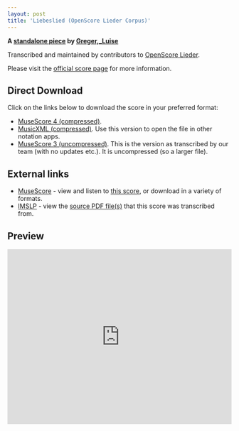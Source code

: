 ```yaml
---
layout: post
title: 'Liebeslied (OpenScore Lieder Corpus)'
---
```


__A [standalone piece](https://fourscoreandmore.org/openscore/lieder/Greger,_Luise/_/) by [Greger,_Luise](https://fourscoreandmore.org/openscore/lieder/Greger,_Luise)__

Transcribed and maintained by contributors to [OpenScore Lieder].

Please visit the [official score page] for more information.

[official score page]: https://musescore.com/openscore-lieder-corpus/scores/6176486
[OpenScore Lieder]: https://musescore.com/openscore-lieder-corpus

## Direct Download

Click on the links below to download the score in your preferred format:
- [MuseScore 4 (compressed)](https://fourscoreandmore.org/openscore/lieder/Greger,_Luise/_/Liebeslied.mscz).
- [MusicXML (compressed)](https://fourscoreandmore.org/openscore/lieder/Greger,_Luise/_/Liebeslied.mxl). Use this version to open the file in other notation apps.
- [MuseScore 3 (uncompressed)](https://raw.githubusercontent.com/OpenScore/Lieder/refs/heads/main/scores/Greger,_Luise/_/Liebeslied/lc6176486.mscx). This is the version as transcribed by our team (with no updates etc.). It is uncompressed (so a larger file).

## External links

- [MuseScore] - view and listen to [this score][MuseScore], or download in a variety of formats.
- [IMSLP] - view the [source PDF file(s)][IMSLP] that this score was transcribed from.

[MuseScore]: https://musescore.com/score/6176486
[IMSLP]: https://imslp.org/wiki/Special:ReverseLookup/625359

## Preview

<iframe width="100%" height="394" src="https://musescore.com/openscore-lieder-corpus/scores/6176486/embed" frameborder="0" allowfullscreen allow="autoplay; fullscreen"></iframe>
